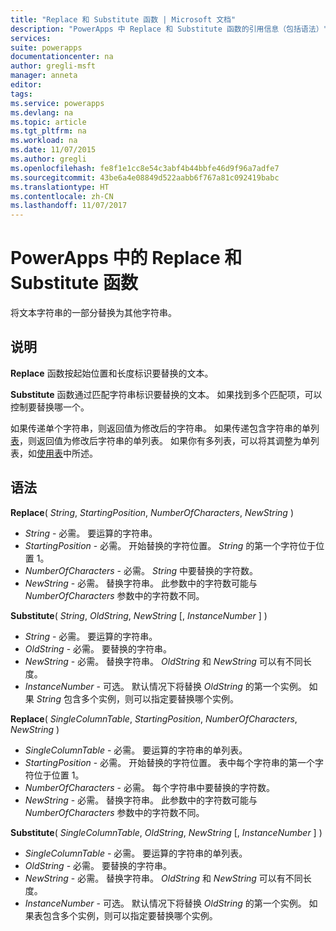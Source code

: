 ```yaml
---
title: "Replace 和 Substitute 函数 | Microsoft 文档"
description: "PowerApps 中 Replace 和 Substitute 函数的引用信息（包括语法）"
services: 
suite: powerapps
documentationcenter: na
author: gregli-msft
manager: anneta
editor: 
tags: 
ms.service: powerapps
ms.devlang: na
ms.topic: article
ms.tgt_pltfrm: na
ms.workload: na
ms.date: 11/07/2015
ms.author: gregli
ms.openlocfilehash: fe8f1e1cc8e54c3abf4b44bbfe46d9f96a7adfe7
ms.sourcegitcommit: 43be6a4e08849d522aabb6f767a81c092419babc
ms.translationtype: HT
ms.contentlocale: zh-CN
ms.lasthandoff: 11/07/2017
---
```

# <a name="replace-and-substitute-functions-in-powerapps"></a>PowerApps 中的 Replace 和 Substitute 函数
将文本字符串的一部分替换为其他字符串。

## <a name="description"></a>说明
**Replace** 函数按起始位置和长度标识要替换的文本。  

**Substitute** 函数通过匹配字符串标识要替换的文本。  如果找到多个匹配项，可以控制要替换哪一个。

如果传递单个字符串，则返回值为修改后的字符串。  如果传递包含字符串的单列[表](../working-with-tables.md)，则返回值为修改后字符串的单列表。 如果你有多列表，可以将其调整为单列表，如[使用表](../working-with-tables.md)中所述。

## <a name="syntax"></a>语法
**Replace**( *String*, *StartingPosition*, *NumberOfCharacters*, *NewString* )

* *String* - 必需。 要运算的字符串。
* *StartingPosition* - 必需。  开始替换的字符位置。 *String* 的第一个字符位于位置 1。
* *NumberOfCharacters* - 必需。  *String* 中要替换的字符数。
* *NewString* - 必需。  替换字符串。 此参数中的字符数可能与 *NumberOfCharacters* 参数中的字符数不同。

**Substitute**( *String*, *OldString*, *NewString* [, *InstanceNumber* ] )

* *String* - 必需。 要运算的字符串。
* *OldString* - 必需。  要替换的字符串。
* *NewString* - 必需。  替换字符串。 *OldString* 和 *NewString* 可以有不同长度。
* *InstanceNumber* - 可选。 默认情况下将替换 *OldString* 的第一个实例。 如果 *String* 包含多个实例，则可以指定要替换哪个实例。

**Replace**( *SingleColumnTable*, *StartingPosition*, *NumberOfCharacters*, *NewString* )

* *SingleColumnTable* - 必需。 要运算的字符串的单列表。
* *StartingPosition* - 必需。  开始替换的字符位置。  表中每个字符串的第一个字符位于位置 1。
* *NumberOfCharacters* - 必需。  每个字符串中要替换的字符数。
* *NewString* - 必需。  替换字符串。 此参数中的字符数可能与 *NumberOfCharacters* 参数中的字符数不同。

**Substitute**( *SingleColumnTable*, *OldString*, *NewString* [, *InstanceNumber* ] )

* *SingleColumnTable* - 必需。 要运算的字符串的单列表。
* *OldString* - 必需。  要替换的字符串。
* *NewString* - 必需。  替换字符串。 *OldString* 和 *NewString* 可以有不同长度。
* *InstanceNumber* - 可选。 默认情况下将替换 *OldString* 的第一个实例。 如果表包含多个实例，则可以指定要替换哪个实例。

